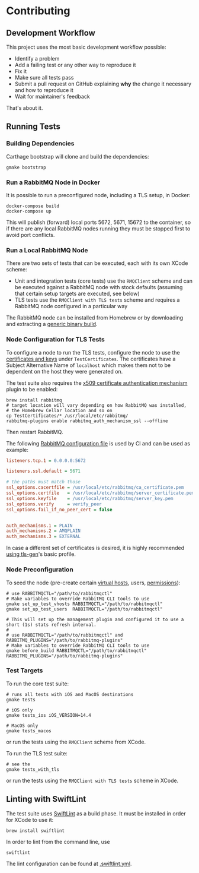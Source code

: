 # Contributing

## Development Workflow

This project uses the most basic development workflow possible:

 * Identify a problem
 * Add a failing test or any other way to reproduce it
 * Fix it
 * Make sure all tests pass
 * Submit a pull request on GitHub explaining **why** the change it necessary
   and how to reproduce it
 * Wait for maintainer's feedback

That's about it.

## Running Tests

### Building Dependencies

Carthage bootstrap will clone and build the dependencies:

```
gmake bootstrap
```

### Run a RabbitMQ Node in Docker

It is possible to run a preconfigured node, including a TLS setup,
in Docker:

``` shell
docker-compose build
docker-compose up
```

This will publish (forward) local ports 5672, 5671, 15672 to the container,
so if there are any local RabbitMQ nodes running they must be stopped first
to avoid port conflicts.  

### Run a Local RabbitMQ Node

There are two sets of tests that can be executed, each with its own
XCode scheme:

 * Unit and integration tests (core tests) use the `RMQClient` scheme
   and can be executed against a RabbitMQ node with stock defaults
   (assuming that certain setup targets are executed, see below)
 * TLS tests use the `RMQClient with TLS tests` scheme and requires
   a RabbitMQ node configured in a particular way

The RabbitMQ node can be installed from Homebrew or by downloading
and extracting a [generic binary build](https://www.rabbitmq.com/install-generic-unix.html).

### Node Configuration for TLS Tests

To configure a node to run the TLS tests, configure the node to use the [certificates and keys](https://www.rabbitmq.com/ssl.html#certificates-and-keys)
under `TestCertificates`. The certificates have a Subject Alternative Name of `localhost`
which makes them not to be dependent on the host they were generated on.

The test suite also requires the [x509 certificate authentication mechanism](https://github.com/rabbitmq/rabbitmq-auth-mechanism-ssl)
plugin to be enabled:

``` shell
brew install rabbitmq
# target location will vary depending on how RabbitMQ was installed,
# the Homebrew Cellar location and so on
cp TestCertificates/* /usr/local/etc/rabbitmq/
rabbitmq-plugins enable rabbitmq_auth_mechanism_ssl --offline
```

Then restart RabbitMQ.

The following [RabbitMQ configuration file](https://www.rabbitmq.com/configure.html#configuration-files)
is used by CI and can be used as example:

``` ini
listeners.tcp.1 = 0.0.0.0:5672

listeners.ssl.default = 5671

# the paths must match those
ssl_options.cacertfile = /usr/local/etc/rabbitmq/ca_certificate.pem
ssl_options.certfile   = /usr/local/etc/rabbitmq/server_certificate.pem
ssl_options.keyfile    = /usr/local/etc/rabbitmq/server_key.pem
ssl_options.verify     = verify_peer
ssl_options.fail_if_no_peer_cert = false


auth_mechanisms.1 = PLAIN
auth_mechanisms.2 = AMQPLAIN
auth_mechanisms.3 = EXTERNAL
```

In case a different set of certificates is desired, it is highly recommended
[using tls-gen](https://github.com/michaelklishin/tls-gen)'s basic profile.

### Node Preconfiguration

To seed the node (pre-create certain [virtual hosts](https://www.rabbitmq.com/vhosts.html), users,
[permissions](https://www.rabbitmq.com/access-control.html)):

```
# use RABBITMQCTL="/path/to/rabbitmqctl"
# Make variables to override RabbitMQ CLI tools to use
gmake set_up_test_vhosts RABBITMQCTL="/path/to/rabbitmqctl"
gmake set_up_test_users  RABBITMQCTL="/path/to/rabbitmqctl"

# This will set up the management plugin and configured it to use a short (1s) stats refresh interval.
#
# use RABBITMQCTL="/path/to/rabbitmqctl" and RABBITMQ_PLUGINS="/path/to/rabbitmq-plugins"
# Make variables to override RabbitMQ CLI tools to use
gmake before_build RABBITMQCTL="/path/to/rabbitmqctl" RABBITMQ_PLUGINS="/path/to/rabbitmq-plugins"
```

### Test Targets

To run the core test suite:


``` shell
# runs all tests with iOS and MacOS destinations
gmake tests

# iOS only
gmake tests_ios iOS_VERSION=14.4

# MacOS only
gmake tests_macos

```

or run the tests using the `RMQClient` scheme from XCode.

To run the TLS test suite:


``` shell
# see the
gmake tests_with_tls
```

or run the tests using the `RMQClient with TLS tests` scheme in XCode.

## Linting with SwiftLint

The test suite uses [SwiftLint](https://github.com/realm/SwiftLint) as a build phase.
It must be installed in order for XCode to use it:

``` shell
brew install swiftlint
```

In order to lint from the command line, use

``` shell
swiftlint
```

The lint configuration can be found at [.swiftlint.yml](.swiftlint.yml).
